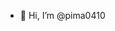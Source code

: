 - 👋 Hi, I’m @pima0410

<!---
pima0410/pima0410 is a ✨ special ✨ repository because its `README.md` (this file) appears on your GitHub profile.
You can click the Preview link to take a look at your changes.
--->
